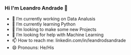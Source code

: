 ### Hi I'm Leandro Andrade 👋

- 🔭 I’m currently working on Data Analusis
- 🌱 I’m currently learning Python
- 👯 I’m looking to make some new Projects
- 🤔 I’m looking for help with Machine Learning
- 📫 How to reach me: linkedin.com/in/leandrodsandrade
- 😄 Pronouns: He/His
